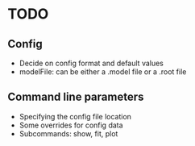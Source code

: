 
# TODO

## Config
 - Decide on config format and default values
 - modelFile: can be either a .model file or a .root file

## Command line parameters
 - Specifying the config file location
 - Some overrides for config data
 - Subcommands: show, fit, plot
